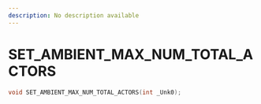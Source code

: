 ```yaml
---
description: No description available 
---
```


# SET_AMBIENT_MAX_NUM_TOTAL_ACTORS

```cpp
void SET_AMBIENT_MAX_NUM_TOTAL_ACTORS(int _Unk0);
```